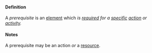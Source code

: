#### Definition

A *prerequisite* is an [element](https://github.com/gcassel/Modular-Organizing-Terminology/blob/master/terms/element.md) which *is [required](https://github.com/gcassel/Modular-Organizing-Terminology/blob/master/terms/require.md) for a [specific](https://github.com/gcassel/Modular-Organizing-Terminology/blob/master/terms/specific.md) [action](https://github.com/gcassel/Modular-Organizing-Terminology/blob/master/terms/action.md) or [activity](https://github.com/gcassel/Modular-Organizing-Terminology/blob/master/terms/activity.md).*

#### Notes

A prerequisite may be an action *or* a [resource](https://github.com/gcassel/Modular-Organizing-Terminology/blob/master/terms/resource.md).
